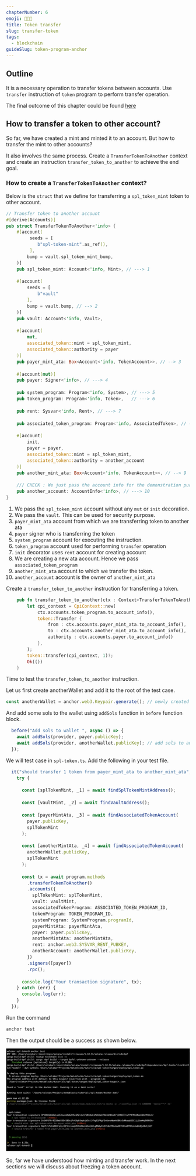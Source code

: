 ```yaml
---
chapterNumber: 6
emoji: 👩🏼‍🎨
title: Token transfer
slug: transfer-token
tags:
  - blockchain
guideSlug: token-program-anchor
---
```

## Outline

It is a necessary operation to transfer tokens between accounts. Use `transfer` instruction of `token` program to perform transfer operation. 

The final outcome of this chapter could be found [here](https://github.com/metablockshq/spl-token-chapters/tree/main/Chapter%206%20-%20Transfer%20Tokens)

## How to transfer a token to other account?

So far, we have created a mint and minted it to an account. But how to transfer the mint to other accounts?

It also involves the same process. Create a `TransferTokenToAnother` context and create an instruction `transfer_token_to_another` to achieve the end goal.

### How to create a `TransferTokenToAnother` context?

Below is the `struct` that we define for transferring a `spl_token_mint` token to other account.

```rust
// Transfer token to another account
#[derive(Accounts)]
pub struct TransferTokenToAnother<'info> {
    #[account(
         seeds = [
            b"spl-token-mint".as_ref(),
         ],
        bump = vault.spl_token_mint_bump,
    )]
    pub spl_token_mint: Account<'info, Mint>, // ---> 1

    #[account(
        seeds = [
            b"vault"
        ],
        bump = vault.bump, // --> 2
    )]
    pub vault: Account<'info, Vault>,

    #[account(
        mut,
        associated_token::mint = spl_token_mint,
        associated_token::authority = payer
    )]
    pub payer_mint_ata: Box<Account<'info, TokenAccount>>, // --> 3

    #[account(mut)]
    pub payer: Signer<'info>, // ---> 4

    pub system_program: Program<'info, System>, // ---> 5
    pub token_program: Program<'info, Token>,   // ---> 6

    pub rent: Sysvar<'info, Rent>, // ---> 7

    pub associated_token_program: Program<'info, AssociatedToken>, // ---> 8

    #[account(
        init,
        payer = payer,
        associated_token::mint = spl_token_mint,
        associated_token::authority = another_account
    )]
    pub another_mint_ata: Box<Account<'info, TokenAccount>>, // --> 9

    /// CHECK : We just pass the account info for the demonstration purpose. Ideally this is either signer or trusted account
    pub another_account: AccountInfo<'info>, // ---> 10
}
```

1. We pass the `spl_token_mint` account without any `mut` or `init` decoration.
2. We pass the `vault`. This can be used for security purpose.
3. `payer_mint_ata` account from which we are transferring token to another ata
4. `payer` signer who is transferring the token
5. `system_program` account for executing the instruction.
6. `token_program` account used for performing `transfer` operation
7. `init` decorator uses `rent` account for creating account
8. We are creating a new ata account. Hence we pass `associated_token_program` 
9. `another_mint_ata` account to which we transfer the token.
10. `another_account` account is the owner of `another_mint_ata`

Create a `transfer_token_to_another` instruction for transferring a token.

```rust
    pub fn transfer_token_to_another(ctx : Context<TransferTokenToAnother>) -> Result<()> {
        let cpi_context = CpiContext::new(
            ctx.accounts.token_program.to_account_info(),
            token::Transfer {
                from : ctx.accounts.payer_mint_ata.to_account_info(),
                to : ctx.accounts.another_mint_ata.to_account_info(),
                authority : ctx.accounts.payer.to_account_info()
            },
        );
        token::transfer(cpi_context, 1)?;
        Ok(())
    }
```

Time to test the `transfer_token_to_another` instruction.

Let us first create anotherWallet and add it to the root of the test case.

```typescript
const anotherWallet = anchor.web3.Keypair.generate(); // newly created another wallet
```

And add some sols to the wallet using `addSols` function in `before` function block.

```typescript
  before("Add sols to wallet ", async () => {
    await addSols(provider, payer.publicKey);
    await addSols(provider, anotherWallet.publicKey); // add sols to another wallet 
  });
```

We will test case in `spl-token.ts`. Add the following in your test file.

```typescript
  it("should transfer 1 token from payer_mint_ata to another_mint_ata", async () => {
    try {
      
      const [splTokenMint, _1] = await findSplTokenMintAddress();

      const [vaultMint, _2] = await findVaultAddress();

      const [payerMintAta, _3] = await findAssociatedTokenAccount(
        payer.publicKey,
        splTokenMint
      );

      const [anotherMintAta, _4] = await findAssociatedTokenAccount(
        anotherWallet.publicKey,
        splTokenMint
      );

      const tx = await program.methods
        .transferTokenToAnother()
        .accounts({
          splTokenMint: splTokenMint,
          vault: vaultMint,
          associatedTokenProgram: ASSOCIATED_TOKEN_PROGRAM_ID,
          tokenProgram: TOKEN_PROGRAM_ID,
          systemProgram: SystemProgram.programId,
          payerMintAta: payerMintAta,
          payer: payer.publicKey,
          anotherMintAta: anotherMintAta,
          rent: anchor.web3.SYSVAR_RENT_PUBKEY,
          anotherAccount: anotherWallet.publicKey,
        })
        .signers([payer])
        .rpc();

      console.log("Your transaction signature", tx);
    } catch (err) {
      console.log(err);
    }
  });
```

Run the command 

```bash
anchor test
```

Then the output should be a success as shown below.

![](./assets/image_9.png "transfer_token_success")

So, far we have understood how minting and transfer work. In the next sections we will discuss about freezing a token account.
